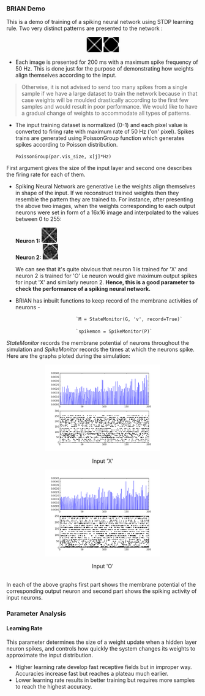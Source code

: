 ### BRIAN Demo

This is a demo of training of a spiking neural network using STDP learning rule. Two very distinct patterns are presented to the network :

<p align="center"><img src="data/100.png" width="40"/> <img src="data/101.png" width="40"/> </p>

* Each image is presented for 200 ms with a maximum spike frequency of 50 Hz. This is done just for the purpose of           demonstrating how weights align themselves according to the input.

> Otherwise, it is not advised to send too many spikes from a single sample if we have a large dataset to train the network because in that case weights will be moulded drastically according to the first few samples and would result in poor performance. We would like to have a gradual change of weights to accommodate all types of patterns.
    
* The input training dataset is normalized (0-1) and each pixel value is converted to firing rate with maximum rate of 50 Hz ('on' pixel). Spikes trains are generated using PoissonGroup function which generates spikes according to Poisson distribution.
            
      PoissonGroup(par.vis_size, x[j]*Hz)
      
 First argument gives the size of the input layer and second one describes the firing rate for each of them.

* Spiking Neural Network are generative i.e the weights align themselves in shape of the input. If we reconstruct trained weights then they resemble the pattern they are trained to. For instance, after presenting the above two images, when the weights corresponding to each output neurons were set in form of a 16x16 image and interpolated to the values between 0 to 255:

     **Neuron 1:** <img src="weights/weights0.png" width="40"/> <br /> 
     **Neuron 2:** <img src="weights/weights1.png" width="40"/>
  
  We can see that it's quite obvious that neuron 1 is trained for 'X' and neuron 2 is trained for 'O' i.e neuron would give maximum output spikes for input 'X' and similarly neuron 2. **Hence, this is a good parameter to check the performance of a spiking neural network.**
  
* BRIAN has inbuilt functions to keep record of the membrane activities of neurons - <br />

                            `M = StateMonitor(G, 'v', record=True)`
   
                            `spikemon = SpikeMonitor(P)` 

*StateMonitor* records the membrane potential of neurons throughout the simulation and *SpikeMonitor* records the times at which the neurons spike. Here are the graphs ploted during the simulation:

<p align="center"> <img src="graphs/graph1.png" width="300"/> </p>
                             <p align="center">   Input 'X' </p>
<p align="center"><img src="graphs/graph2.png" width="300"/> </p>
<p align="center"> Input 'O' </p>
<br />
In each of the above graphs first part shows the membrane potential of the corresponding output neuron and second part shows the spiking activity of input neurons.

### Parameter Analysis

#### Learning Rate
This parameter determines the size of a weight update when a hidden layer neuron spikes, and controls how
quickly the system changes its weights to approximate the input distribution.
   
   - Higher learning rate develop fast receptive fields but in improper way. Accuracies increase fast but reaches a plateau much earlier.
   - Lower learning rate results in better training but requires more samples to reach the highest accuracy.
   
   
